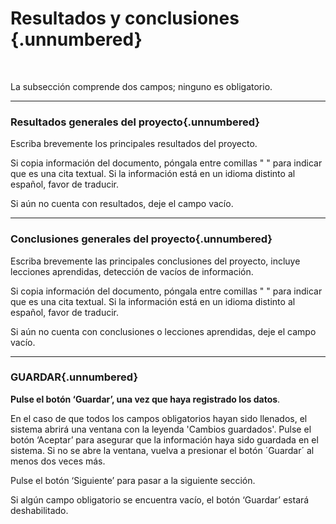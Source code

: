 #    Resultados y conclusiones  {.unnumbered}

<br>

La subsección comprende dos campos; ninguno es obligatorio.

----

### Resultados generales del proyecto{.unnumbered}
Escriba brevemente los principales resultados del proyecto.

Si copia información del documento, póngala entre comillas " " para indicar que es una cita textual. Si la información está en un idioma distinto al español, favor de traducir.

Si aún no cuenta con resultados, deje el campo vacío.

----

### Conclusiones generales del proyecto{.unnumbered}
Escriba brevemente las principales conclusiones del proyecto, incluye lecciones aprendidas, detección de vacíos de información.

Si copia información del documento, póngala entre comillas " " para indicar que es una cita textual. Si la información está en un idioma distinto al español, favor de traducir.

Si aún no cuenta con conclusiones o lecciones aprendidas, deje el campo vacío.

----

### GUARDAR{.unnumbered}

**Pulse el botón ‘Guardar’, una vez que haya registrado los datos**.

En el caso de que todos los campos obligatorios hayan sido llenados, el sistema abrirá una ventana con la leyenda 'Cambios guardados'. Pulse el botón ‘Aceptar’ para asegurar que la información haya sido guardada en el sistema. Si no se abre la ventana, vuelva a presionar el botón ´Guardar´ al menos dos veces más.

Pulse el botón ‘Siguiente’ para pasar a la siguiente sección. 

Si algún campo obligatorio se encuentra vacío, el botón ‘Guardar’ estará deshabilitado.
